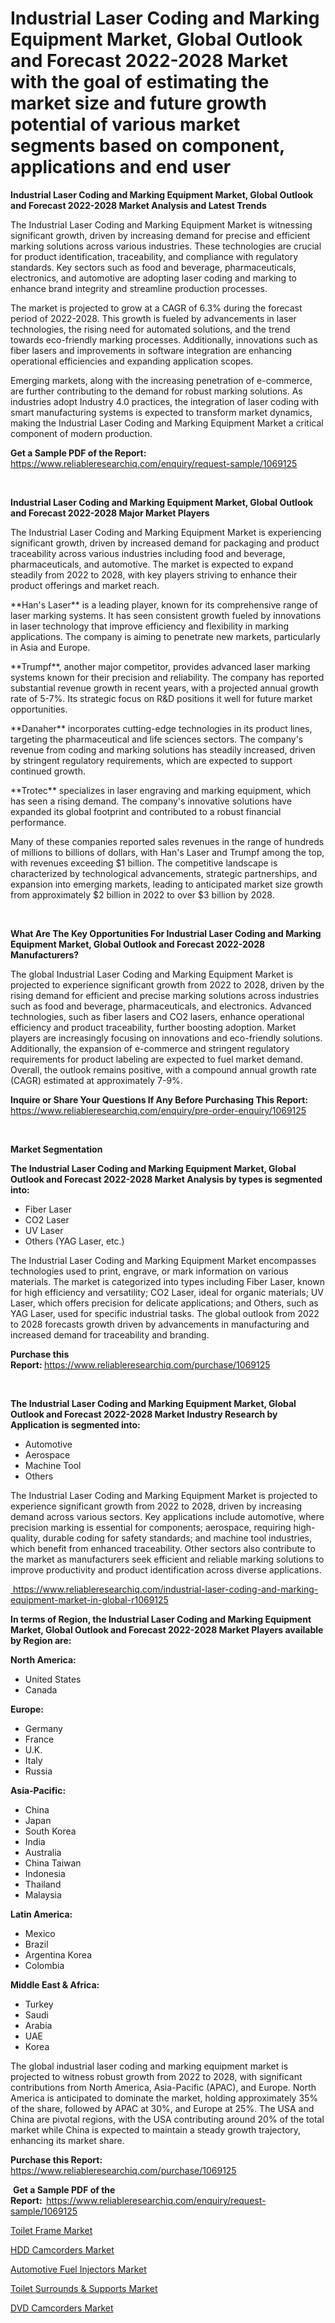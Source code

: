 <p><h1>Industrial Laser Coding and Marking Equipment Market, Global Outlook and Forecast 2022-2028 Market with the goal of estimating the market size and future growth potential of various market segments based on component, applications and end user</h1></p><p><strong>Industrial Laser Coding and Marking Equipment Market, Global Outlook and Forecast 2022-2028 Market Analysis and Latest Trends</strong></p>
<p><p>The Industrial Laser Coding and Marking Equipment Market is witnessing significant growth, driven by increasing demand for precise and efficient marking solutions across various industries. These technologies are crucial for product identification, traceability, and compliance with regulatory standards. Key sectors such as food and beverage, pharmaceuticals, electronics, and automotive are adopting laser coding and marking to enhance brand integrity and streamline production processes.</p><p>The market is projected to grow at a CAGR of 6.3% during the forecast period of 2022-2028. This growth is fueled by advancements in laser technologies, the rising need for automated solutions, and the trend towards eco-friendly marking processes. Additionally, innovations such as fiber lasers and improvements in software integration are enhancing operational efficiencies and expanding application scopes.</p><p>Emerging markets, along with the increasing penetration of e-commerce, are further contributing to the demand for robust marking solutions. As industries adopt Industry 4.0 practices, the integration of laser coding with smart manufacturing systems is expected to transform market dynamics, making the Industrial Laser Coding and Marking Equipment Market a critical component of modern production.</p></p>
<p><strong>Get a Sample PDF of the Report:&nbsp;</strong> <a href="https://www.reliableresearchiq.com/enquiry/request-sample/1069125?utm_campaign=99&utm_medium=2&utm_source=Github&utm_content=ia&utm_term=04122024&utm_id=industrial-laser-coding-and-marking-equipment-market-global-outlook-and-forecast-2022-2028">https://www.reliableresearchiq.com/enquiry/request-sample/1069125</a></p>
<p>&nbsp;</p>
<p><strong>Industrial Laser Coding and Marking Equipment Market, Global Outlook and Forecast 2022-2028 Major Market Players</strong></p>
<p><p>The Industrial Laser Coding and Marking Equipment Market is experiencing significant growth, driven by increased demand for packaging and product traceability across various industries including food and beverage, pharmaceuticals, and automotive. The market is expected to expand steadily from 2022 to 2028, with key players striving to enhance their product offerings and market reach.</p><p>**Han's Laser** is a leading player, known for its comprehensive range of laser marking systems. It has seen consistent growth fueled by innovations in laser technology that improve efficiency and flexibility in marking applications. The company is aiming to penetrate new markets, particularly in Asia and Europe.</p><p>**Trumpf**, another major competitor, provides advanced laser marking systems known for their precision and reliability. The company has reported substantial revenue growth in recent years, with a projected annual growth rate of 5-7%. Its strategic focus on R&D positions it well for future market opportunities.</p><p>**Danaher** incorporates cutting-edge technologies in its product lines, targeting the pharmaceutical and life sciences sectors. The company's revenue from coding and marking solutions has steadily increased, driven by stringent regulatory requirements, which are expected to support continued growth.</p><p>**Trotec** specializes in laser engraving and marking equipment, which has seen a rising demand. The company's innovative solutions have expanded its global footprint and contributed to a robust financial performance.</p><p>Many of these companies reported sales revenues in the range of hundreds of millions to billions of dollars, with Han's Laser and Trumpf among the top, with revenues exceeding $1 billion. The competitive landscape is characterized by technological advancements, strategic partnerships, and expansion into emerging markets, leading to anticipated market size growth from approximately $2 billion in 2022 to over $3 billion by 2028.</p></p>
<p>&nbsp;</p>
<p><strong>What Are The Key Opportunities For Industrial Laser Coding and Marking Equipment Market, Global Outlook and Forecast 2022-2028 Manufacturers?</strong></p>
<p><p>The global Industrial Laser Coding and Marking Equipment Market is projected to experience significant growth from 2022 to 2028, driven by the rising demand for efficient and precise marking solutions across industries such as food and beverage, pharmaceuticals, and electronics. Advanced technologies, such as fiber lasers and CO2 lasers, enhance operational efficiency and product traceability, further boosting adoption. Market players are increasingly focusing on innovations and eco-friendly solutions. Additionally, the expansion of e-commerce and stringent regulatory requirements for product labeling are expected to fuel market demand. Overall, the outlook remains positive, with a compound annual growth rate (CAGR) estimated at approximately 7-9%.</p></p>
<p><strong>Inquire or Share Your Questions If Any Before Purchasing This Report:</strong> <a href="https://www.reliableresearchiq.com/enquiry/pre-order-enquiry/1069125?utm_campaign=99&utm_medium=2&utm_source=Github&utm_content=ia&utm_term=04122024&utm_id=industrial-laser-coding-and-marking-equipment-market-global-outlook-and-forecast-2022-2028">https://www.reliableresearchiq.com/enquiry/pre-order-enquiry/1069125</a></p>
<p>&nbsp;</p>
<p><strong>Market Segmentation</strong></p>
<p><strong>The Industrial Laser Coding and Marking Equipment Market, Global Outlook and Forecast 2022-2028 Market Analysis by types is segmented into:</strong></p>
<p><ul><li>Fiber Laser</li><li>CO2 Laser</li><li>UV Laser</li><li>Others (YAG Laser, etc.)</li></ul></p>
<p><p>The Industrial Laser Coding and Marking Equipment Market encompasses technologies used to print, engrave, or mark information on various materials. The market is categorized into types including Fiber Laser, known for high efficiency and versatility; CO2 Laser, ideal for organic materials; UV Laser, which offers precision for delicate applications; and Others, such as YAG Laser, used for specific industrial tasks. The global outlook from 2022 to 2028 forecasts growth driven by advancements in manufacturing and increased demand for traceability and branding.</p></p>
<p><strong>Purchase this Report:&nbsp;</strong><a href="https://www.reliableresearchiq.com/purchase/1069125?utm_campaign=99&utm_medium=2&utm_source=Github&utm_content=ia&utm_term=04122024&utm_id=industrial-laser-coding-and-marking-equipment-market-global-outlook-and-forecast-2022-2028">https://www.reliableresearchiq.com/purchase/1069125</a></p>
<p>&nbsp;</p>
<p><strong>The Industrial Laser Coding and Marking Equipment Market, Global Outlook and Forecast 2022-2028 Market Industry Research by Application is segmented into:</strong></p>
<p><ul><li>Automotive</li><li>Aerospace</li><li>Machine Tool</li><li>Others</li></ul></p>
<p><p>The Industrial Laser Coding and Marking Equipment Market is projected to experience significant growth from 2022 to 2028, driven by increasing demand across various sectors. Key applications include automotive, where precision marking is essential for components; aerospace, requiring high-quality, durable coding for safety standards; and machine tool industries, which benefit from enhanced traceability. Other sectors also contribute to the market as manufacturers seek efficient and reliable marking solutions to improve productivity and product identification across diverse applications.</p></p>
<p><a href="https://www.reliableresearchiq.com/industrial-laser-coding-and-marking-equipment-market-in-global-r1069125?utm_campaign=99&utm_medium=2&utm_source=Github&utm_content=ia&utm_term=04122024&utm_id=industrial-laser-coding-and-marking-equipment-market-global-outlook-and-forecast-2022-2028">&nbsp;https://www.reliableresearchiq.com/industrial-laser-coding-and-marking-equipment-market-in-global-r1069125</a></p>
<p><strong>In terms of Region, the Industrial Laser Coding and Marking Equipment Market, Global Outlook and Forecast 2022-2028 Market Players available by Region are:</strong></p>
<p>
    <p> <strong> North America: </strong>
        <ul>
            <li>United States</li>
            <li>Canada</li>
        </ul>
        </p> 
    <p> <strong> Europe: </strong>
        <ul>
            <li>Germany</li>
            <li>France</li>
            <li>U.K.</li>
            <li>Italy</li>
            <li>Russia</li>
        </ul>
        </p> 
    <p> <strong> Asia-Pacific: </strong>
        <ul>
            <li>China</li>
            <li>Japan</li>
            <li>South Korea</li>
            <li>India</li>
            <li>Australia</li>
            <li>China Taiwan</li>
            <li>Indonesia</li>
            <li>Thailand</li>
            <li>Malaysia</li>
        </ul>
        </p> 
    <p> <strong> Latin America: </strong>
        <ul>
            <li>Mexico</li>
            <li>Brazil</li>
            <li>Argentina Korea</li>
            <li>Colombia</li>
        </ul>
        </p> 
    <p> <strong> Middle East & Africa: </strong>
        <ul>
            <li>Turkey</li>
            <li>Saudi</li>
            <li>Arabia</li>
            <li>UAE</li>
            <li>Korea</li>
        </ul>
    </p>
    </p>
<p><p>The global industrial laser coding and marking equipment market is projected to witness robust growth from 2022 to 2028, with significant contributions from North America, Asia-Pacific (APAC), and Europe. North America is anticipated to dominate the market, holding approximately 35% of the share, followed by APAC at 30%, and Europe at 25%. The USA and China are pivotal regions, with the USA contributing around 20% of the total market while China is expected to maintain a steady growth trajectory, enhancing its market share.</p></p>
<p><strong>Purchase this Report: </strong><a href="https://www.reliableresearchiq.com/purchase/1069125?utm_campaign=99&utm_medium=2&utm_source=Github&utm_content=ia&utm_term=04122024&utm_id=industrial-laser-coding-and-marking-equipment-market-global-outlook-and-forecast-2022-2028">https://www.reliableresearchiq.com/purchase/1069125</a></p>
<p>&nbsp;<strong>Get a Sample PDF of the Report:&nbsp;&nbsp;</strong><a href="https://www.reliableresearchiq.com/enquiry/request-sample/1069125?utm_campaign=99&utm_medium=2&utm_source=Github&utm_content=ia&utm_term=04122024&utm_id=industrial-laser-coding-and-marking-equipment-market-global-outlook-and-forecast-2022-2028">https://www.reliableresearchiq.com/enquiry/request-sample/1069125</a></p>
<p><strong></strong></p>
<p><p><a href="https://issuu.com/reportprime-2/docs/toilet-frame-market-size-2030.pptx?utm_campaign=99&utm_medium=2&utm_source=Github&utm_content=ia&utm_term=04122024&utm_id=industrial-laser-coding-and-marking-equipment-market-global-outlook-and-forecast-2022-2028">Toilet Frame Market</a></p><p><a href="https://www.linkedin.com/pulse/in-depth-analysis-global-hdd-camcorders-market-scope-its-rapid-jzuvc?utm_campaign=99&utm_medium=2&utm_source=Github&utm_content=ia&utm_term=04122024&utm_id=industrial-laser-coding-and-marking-equipment-market-global-outlook-and-forecast-2022-2028">HDD Camcorders Market</a></p><p><a href="https://www.linkedin.com/pulse/unveiling-market-trends-global-automotive-fuel-injectors-growth-vobcf?utm_campaign=99&utm_medium=2&utm_source=Github&utm_content=ia&utm_term=04122024&utm_id=industrial-laser-coding-and-marking-equipment-market-global-outlook-and-forecast-2022-2028">Automotive Fuel Injectors Market</a></p><p><a href="https://issuu.com/reportprime-2/docs/toilet-surrounds-supports-market-size-2030.pptx?utm_campaign=99&utm_medium=2&utm_source=Github&utm_content=ia&utm_term=04122024&utm_id=industrial-laser-coding-and-marking-equipment-market-global-outlook-and-forecast-2022-2028">Toilet Surrounds & Supports Market</a></p><p><a href="https://www.linkedin.com/pulse/dvd-camcorders-market-ecosystem-competitive-landscape-strategic-dl5fc?utm_campaign=99&utm_medium=2&utm_source=Github&utm_content=ia&utm_term=04122024&utm_id=industrial-laser-coding-and-marking-equipment-market-global-outlook-and-forecast-2022-2028">DVD Camcorders Market</a></p></p>